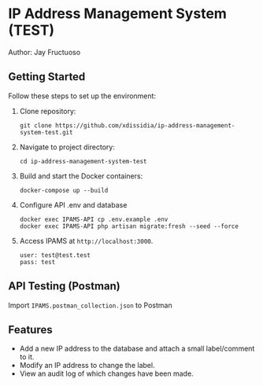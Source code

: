 # IP Address Management System (TEST)

Author: Jay Fructuoso

## Getting Started

Follow these steps to set up the environment:

1. Clone repository:
    ```
    git clone https://github.com/xdissidia/ip-address-management-system-test.git
    ```
2. Navigate to project directory:
    ```
    cd ip-address-management-system-test
    ```
3. Build and start the Docker containers:
    ```
    docker-compose up --build
    ```
4. Configure API .env and database
    ```
    docker exec IPAMS-API cp .env.example .env
    docker exec IPAMS-API php artisan migrate:fresh --seed --force
    ```
5. Access IPAMS at `http://localhost:3000`.
    ```
    user: test@test.test
    pass: test
    ```

## API Testing (Postman)

Import ```IPAMS.postman_collection.json``` to Postman

## Features

- Add a new IP address to the database and attach a small label/comment to it.
- Modify an IP address to change the label.
- View an audit log of which changes have been made.